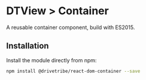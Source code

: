 # DTView > Container

A reusable container component, build with ES2015.

## Installation

Install the module directly from npm:

```bash
npm install @drivetribe/react-dom-container --save
```